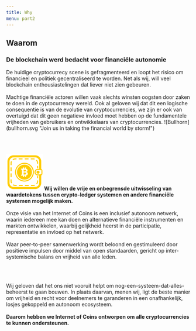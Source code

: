 ```yaml
---
title: Why
menu: part2
---
```


## Waarom
### De blockchain werd bedacht voor financiële autonomie

<span class="column-left">
De huidige cryptocurrecy scene is gefragmenteerd en loopt het risico om financieel en politiek gecentraliseerd te worden. Net als wij, will veel blockchain enthousiastelingen dat liever niet zien gebeuren.<br><br>Machtige financiële actoren willen vaak slechts winsten oogsten door zaken te doen in de cyptocurrency wereld. Ook al geloven wij dat dit een logische consequentie is van de evolutie van cryptocurrencies, we zijn er ook van overtuigd dat dit geen negatieve invloed moet hebben op de fundamentele vrijheden van gebruikers en ontwikkelaars van cryptocurrencies.
</span><span class="column-right small" style="height: 14em;">![Bullhorn](bullhorn.svg "Join us in taking the financial world by storm!")</span>

<br><br>

<span class="column-left small" style="padding-top: 2em; height: 15em;">![Bitcoin wallet](bitcoin_wallet.svg "We want more flexibility, freedom and humanity in the cryptosphere.")</span><span class="column-right">
<b>Wij willen de vrije en onbegrensde uitwisseling van waardetokens tussen crypto-ledger systemen en andere financiële systemen mogelijk maken.</b><br><br>Onze visie van het Internet of Coins is een inclusief autonoom netwerk, waarin iedereen mee kan doen en alternatieve financiële instrumenten en markten ontwikkelen, waarbij gelijkheid heerst in de participatie, representatie en invloed op het netwerk.<br><br>Waar peer-to-peer samenwerking wordt beloond en gestimuleerd door positieve impulsen door middel van open standaarden, gericht op inter-systemische balans en vrijheid van alle leden.
</span>

<br><br>

<span class="column-center">Wij geloven dat het ons niet vooruit helpt om nog-een-systeem-dat-alles-beheerst te gaan bouwen. In plaats daarvan, menen wij, ligt de beste manier om vrijheid en recht voor deelnemers te garanderen in een onafhankelijk, losjes gekoppeld en autonoom ecosysteem.<br><br><b>Daarom hebben we Internet of Coins ontworpen om alle cryptocurrencies te kunnen ondersteunen.</b></span>
